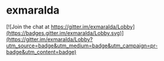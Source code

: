 # exmaralda

[![Join the chat at https://gitter.im/exmaralda/Lobby](https://badges.gitter.im/exmaralda/Lobby.svg)](https://gitter.im/exmaralda/Lobby?utm_source=badge&utm_medium=badge&utm_campaign=pr-badge&utm_content=badge)
